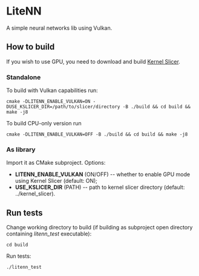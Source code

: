 # LiteNN

A simple neural networks lib using Vulkan.

## How to build 
If you wish to use GPU, you need to download and build [Kernel Slicer](https://github.com/Ray-Tracing-Systems/kernel_slicer).

### Standalone
To build with Vulkan capabilities run:

    cmake -DLITENN_ENABLE_VULKAN=ON -DUSE_KSLICER_DIR=/path/to/slicer/directory -B ./build && cd build && make -j8

To build CPU-only version run

    cmake -DLITENN_ENABLE_VULKAN=OFF -B ./build && cd build && make -j8

### As library
Import it as CMake subproject.
Options:
* **LITENN_ENABLE_VULKAN** (ON/OFF) -- whether to enable GPU mode using Kernel Slicer (default: ON);
* **USE_KSLICER_DIR** (PATH) -- path to kernel slicer directory (default: ../kernel_slicer).

## Run tests
Change working directory to build (if building as subproject open directory containing *litenn_test* executable):
    
    cd build
    
Run tests:

    ./litenn_test
